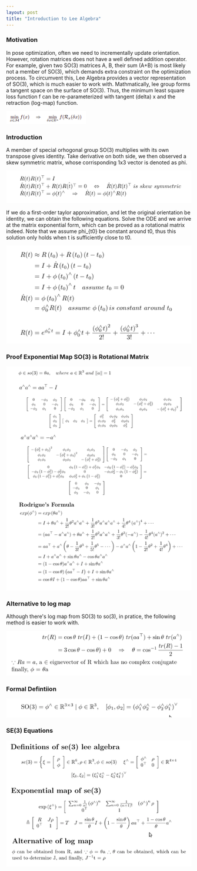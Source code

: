 ```yaml
---
layout: post
title: "Introduction to Lee Algebra"
---
```


### Motivation
In pose optimization, often we need to incrementally update orientation. However, rotation matrices does not have a well defined addition operator. For example, given two SO(3) matrices A, B, their sum (A+B) is most likely not a member of SO(3), which demands extra constraint on the optimization process. To circumvent this, Lee Algebra provides a vector representation of SO(3), which is much easier to work with. Mathmatically, lee group forms a tangent space on the surface of SO(3). Thus, the minimum least square loss function f can be re-parameterized with tangent (delta) x and the retraction (log-map) function.

<img src="/assets/img/posts/leealgebra_07.png" alt="conversion" class="responsive"/>

### Introduction
A member of special orhogonal group SO(3) multiplies with its own transpose gives identity. Take derivative on both side, we then observed a skew symmetric matrix, whose corrisponding 1x3 vector is denoted as phi.

<img src="/assets/img/posts/leealgebra_00.png" alt="conversion" class="responsive"/>

If we do a first-order taylor approximation, and let the original orientation be identity, we can obtain the following equations. Solve the ODE and we arrive at the matrix exponential form, which can be proved as a rotational matrix indeed. Note that we assume phi_{t0} be constant around t0, thus this solution only holds when t is sufficiently close to t0.

<img src="/assets/img/posts/leealgebra_01.png" alt="conversion" class="responsive"/>

### Proof Exponential Map SO(3) is Rotational Matrix

<img src="/assets/img/posts/leealgebra_02.png" alt="conversion" class="responsive"/>

### Alternative to log map
Although there's log map from SO(3) to so(3), in pratice, the following method is easier to work with.

<img src="/assets/img/posts/leealgebra_03.png" alt="conversion" class="responsive"/>

### Formal Defintiion

<img src="/assets/img/posts/leealgebra_04.png" alt="conversion" class="responsive"/>

### SE(3) Equations

<img src="/assets/img/posts/leealgebra_05.png" alt="conversion" class="responsive"/>

